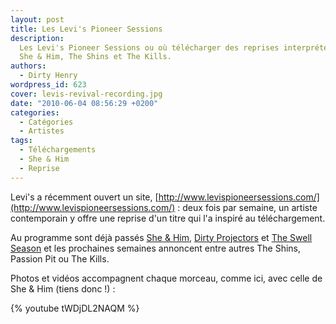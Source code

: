 ```yaml
---
layout: post
title: Les Levi's Pioneer Sessions
description:
  Les Levi's Pioneer Sessions ou où télécharger des reprises interprétées par
  She & Him, The Shins et The Kills.
authors:
  - Dirty Henry
wordpress_id: 623
cover: levis-revival-recording.jpg
date: "2010-06-04 08:56:29 +0200"
categories:
  - Catégories
  - Artistes
tags:
  - Téléchargements
  - She & Him
  - Reprise
---
```


Levi's a récemment ouvert un site,
[http://www.levispioneersessions.com/](http://www.levispioneersessions.com/) :
deux fois par semaine, un artiste contemporain y offre une reprise d'un titre
qui l'a inspiré au téléchargement.

Au programme sont déjà passés
[She & Him](http://www.levispioneersessions.com/artists/she-and-him/),
[Dirty Projectors](http://www.levispioneersessions.com/artists/dirty-projectors/)
et
[The Swell Season](http://www.levispioneersessions.com/artists/the-swell-season/)
et les prochaines semaines annoncent entre autres The Shins, Passion Pit ou The
Kills.

Photos et vidéos accompagnent chaque morceau, comme ici, avec celle de She & Him
(tiens donc !) :

{% youtube tWDjDL2NAQM %}
